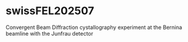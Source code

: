 # swissFEL202507
Convergent Beam Diffraction cystallography experiment at the Bernina beamline with the Junfrau detector
